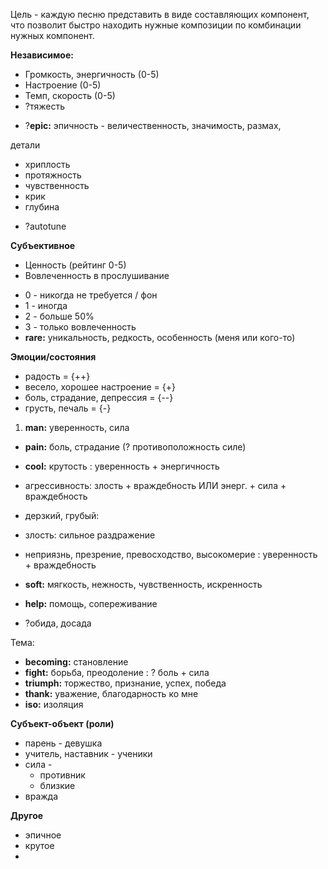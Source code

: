 Цель - каждую песню представить в виде составляющих компонент, что позволит быстро находить нужные композиции по комбинации нужных компонент.

**Независимое:**

* Громкость, энергичность \(0-5\)
* Настроение \(0-5\)
* Темп, скорость \(0-5\)
* ?тяжесть
- ?**epic:** эпичность - величественность, значимость, размах, 


детали

* хриплость
* протяжность
* чувственность
* крик
* глубина
- ?autotune

**Субъективное**

* Ценность \(рейтинг 0-5\)
* Вовлеченность в прослушивание
 - 0 - никогда не требуется / фон
 - 1 - иногда
 - 2 - больше 50%
 - 3 - только вовлеченность
- **rare:** уникальность, редкость, особенность \(меня или кого-то\)


**Эмоции/состояния**

* радость = {++}
* весело, хорошее настроение = {+}
* боль, страдание, депрессия = {--}
* грусть, печаль = {-}


1. **man:** уверенность, сила
- **pain:** боль, страдание (? противоположность силе)
- **cool:** крутость : уверенность + энергичность
- агрессивность: злость + враждебность ИЛИ энерг. + сила + враждебность
- дерзкий, грубый: 
- злость: сильное раздражение
- неприязнь, презрение, превосходство, высокомерие : уверенность + враждебность
- **soft:** мягкость, нежность, чувственность, искренность
- **help:** помощь, сопереживание


- ?обида, досада


Тема:
- **becoming:** становление
- **fight:** борьба, преодоление : ? боль + сила
- **triumph:** торжество, признание, успех, победа
- **thank:** уважение, благодарность ко мне
- **iso:** изоляция




**Субъект-объект \(роли\)**

* парень - девушка
* учитель, наставник - ученики
* сила - 
  * противник
  * близкие
* вражда

**Другое**

* эпичное
* крутое
* 


